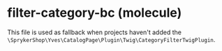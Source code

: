# filter-category-bc (molecule)

This file is used as fallback when projects haven't added the `\SprykerShop\Yves\CatalogPage\Plugin\Twig\CategoryFilterTwigPlugin`.
